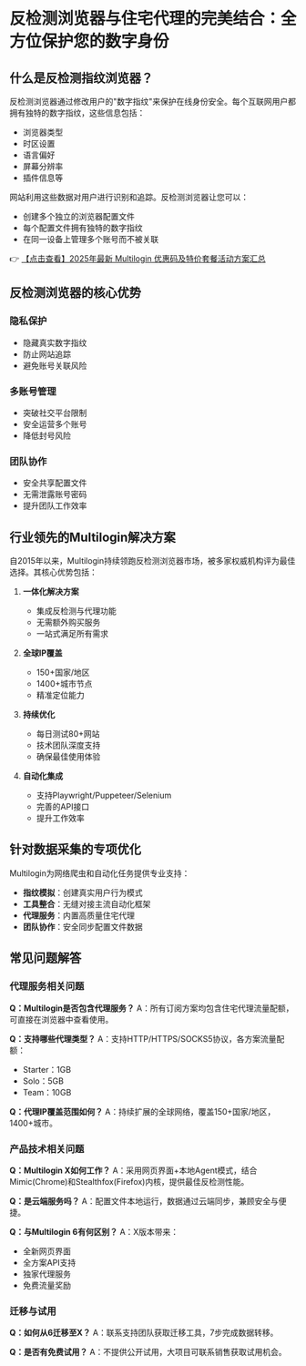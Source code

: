 # 反检测浏览器与住宅代理的完美结合：全方位保护您的数字身份

## 什么是反检测指纹浏览器？

反检测浏览器通过修改用户的"数字指纹"来保护在线身份安全。每个互联网用户都拥有独特的数字指纹，这些信息包括：

- 浏览器类型
- 时区设置
- 语言偏好
- 屏幕分辨率
- 插件信息等

网站利用这些数据对用户进行识别和追踪。反检测浏览器让您可以：

- 创建多个独立的浏览器配置文件
- 每个配置文件拥有独特的数字指纹
- 在同一设备上管理多个账号而不被关联

👉 [【点击查看】2025年最新 Multilogin 优惠码及特价套餐活动方案汇总](https://bit.ly/multIlogin)

## 反检测浏览器的核心优势

### 隐私保护
- 隐藏真实数字指纹
- 防止网站追踪
- 避免账号关联风险

### 多账号管理
- 突破社交平台限制
- 安全运营多个账号
- 降低封号风险

### 团队协作
- 安全共享配置文件
- 无需泄露账号密码
- 提升团队工作效率

## 行业领先的Multilogin解决方案

自2015年以来，Multilogin持续领跑反检测浏览器市场，被多家权威机构评为最佳选择。其核心优势包括：

1. **一体化解决方案**
   - 集成反检测与代理功能
   - 无需额外购买服务
   - 一站式满足所有需求

2. **全球IP覆盖**
   - 150+国家/地区
   - 1400+城市节点
   - 精准定位能力

3. **持续优化**
   - 每日测试80+网站
   - 技术团队深度支持
   - 确保最佳使用体验

4. **自动化集成**
   - 支持Playwright/Puppeteer/Selenium
   - 完善的API接口
   - 提升工作效率

## 针对数据采集的专项优化

Multilogin为网络爬虫和自动化任务提供专业支持：

- **指纹模拟**：创建真实用户行为模式
- **工具整合**：无缝对接主流自动化框架
- **代理服务**：内置高质量住宅代理
- **团队协作**：安全同步配置文件数据

## 常见问题解答

### 代理服务相关问题

**Q：Multilogin是否包含代理服务？**
A：所有订阅方案均包含住宅代理流量配额，可直接在浏览器中查看使用。

**Q：支持哪些代理类型？**
A：支持HTTP/HTTPS/SOCKS5协议，各方案流量配额：
- Starter：1GB
- Solo：5GB 
- Team：10GB

**Q：代理IP覆盖范围如何？**
A：持续扩展的全球网络，覆盖150+国家/地区，1400+城市。

### 产品技术相关问题

**Q：Multilogin X如何工作？**
A：采用网页界面+本地Agent模式，结合Mimic(Chrome)和Stealthfox(Firefox)内核，提供最佳反检测性能。

**Q：是云端服务吗？**
A：配置文件本地运行，数据通过云端同步，兼顾安全与便捷。

**Q：与Multilogin 6有何区别？**
A：X版本带来：
- 全新网页界面
- 全方案API支持
- 独家代理服务
- 免费流量奖励

### 迁移与试用

**Q：如何从6迁移至X？**
A：联系支持团队获取迁移工具，7步完成数据转移。

**Q：是否有免费试用？**
A：不提供公开试用，大项目可联系销售获取试用机会。